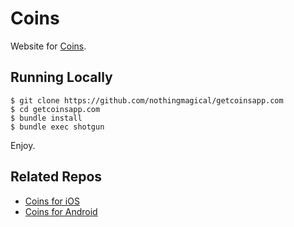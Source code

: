 # Coins

Website for [Coins](http://getcoinsapp.com).

## Running Locally

    $ git clone https://github.com/nothingmagical/getcoinsapp.com
    $ cd getcoinsapp.com
    $ bundle install
    $ bundle exec shotgun

Enjoy.


## Related Repos

* [Coins for iOS](https://github.com/nothingmagical/coins)
* [Coins for Android](https://github.com/nothingmagical/coins-android)
